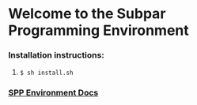 # Welcome to the Subpar Programming Environment

### Installation instructions:

1. `$ sh install.sh`

### [SPP Environment Docs](subparprogramming.cf)
